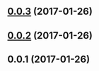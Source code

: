 <a name="0.0.3"></a>
## [0.0.3](https://github.com/neptunjs/react-ocl/compare/v0.0.2...v0.0.3) (2017-01-26)



<a name="0.0.2"></a>
## [0.0.2](https://github.com/neptunjs/react-ocl/compare/v0.0.1...v0.0.2) (2017-01-26)



<a name="0.0.1"></a>
## 0.0.1 (2017-01-26)



